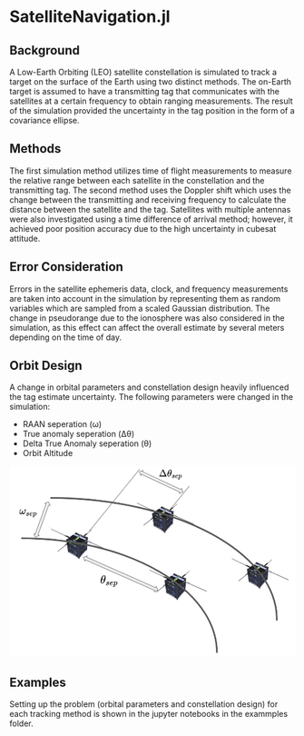 # SatelliteNavigation.jl

## Background
A Low-Earth Orbiting (LEO) satellite constellation is simulated to track a target on the surface of the Earth using two distinct methods. The on-Earth target is assumed to have a transmitting tag that communicates with the satellites at a certain frequency to obtain ranging measurements. The result of the simulation provided the uncertainty in the tag position in the form of a covariance ellipse.   

## Methods
The first simulation method utilizes time of flight measurements to measure the relative range between each satellite in the constellation and the transmitting tag. The second method uses the Doppler shift which uses the change between the transmitting and receiving frequency to calculate the distance between the satellite and the tag. Satellites with multiple antennas were also investigated using a time difference of arrival method; however, it achieved poor position accuracy due to the high uncertainty in cubesat attitude.

## Error Consideration
Errors in the satellite ephemeris data, clock, and frequency measurements are taken into account in the simulation by representing them as random variables which are sampled from a scaled Gaussian distribution. The change in pseudorange due to the ionosphere was also considered in the simulation, as this effect can affect the overall estimate by several meters depending on the time of day. 

## Orbit Design
A change in orbital parameters and constellation design heavily influenced the tag estimate uncertainty.
The following parameters were changed in the simulation: 
- RAAN seperation (ω)
- True anomaly seperation (Δθ)
- Delta True Anomaly seperation (θ)
- Orbit Altitude 

![Alt text](satellite_formation.png "Satellite Constellation")

## Examples

Setting up the problem (orbital parameters and constellation design) for each tracking method is shown in the jupyter notebooks in the exammples folder. 


